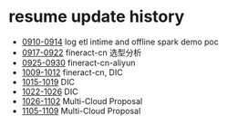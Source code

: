 # resume update history

* [0910-0914](0914.md) log etl intime and offline spark demo poc
* [0917-0922](0922.md) fineract-cn 选型分析
* [0925-0930](0930.md) fineract-cn-aliyun 
* [1009-1012](1012.md) fineract-cn, DIC
* [1015-1019](1019.md) DIC
* [1022-1026](1026.md) DIC
* [1026-1102](1002.md) Multi-Cloud Proposal
* [1105-1109](1109.md) Multi-Cloud Proposal 